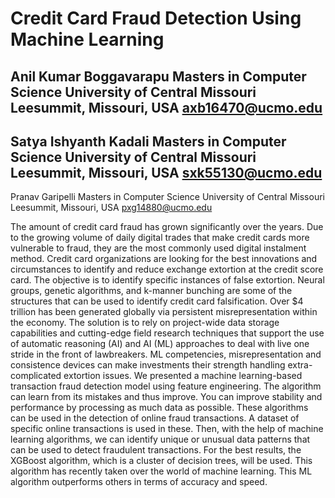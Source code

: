 # Credit Card Fraud Detection Using Machine Learning

 
Anil Kumar Boggavarapu
Masters in Computer Science
University of Central Missouri
Leesummit, Missouri, USA
axb16470@ucmo.edu 
---------------------------------
Satya Ishyanth Kadali
Masters in Computer Science
University of Central Missouri
Leesummit, Missouri, USA
sxk55130@ucmo.edu 
--------------------------------
Pranav Garipelli
Masters in Computer Science
University of Central Missouri
Leesummit, Missouri, USA
pxg14880@ucmo.edu

The amount of credit card fraud has grown significantly over the years. Due to the growing volume of daily digital trades that make credit cards more vulnerable to fraud, they are the most commonly used digital instalment method. Credit card organizations are looking for the best innovations and circumstances to identify and reduce exchange extortion at the credit score card. The objective is to identify specific instances of false extortion.
Neural groups, genetic algorithms, and k-manner bunching are some of the structures that can be used to identify credit card falsification. Over $4 trillion has been generated globally via persistent misrepresentation within the economy. The solution is to rely on project-wide data storage capabilities and cutting-edge field research techniques that support the use of automatic reasoning (AI) and AI (ML) approaches to deal with live one stride in the front of lawbreakers. ML competencies, misrepresentation and consistence devices can make investments their strength handling extra-complicated extortion issues.
We presented a machine learning-based transaction fraud detection model using feature engineering. The algorithm can learn from its mistakes and thus improve. You can improve stability and performance by processing as much data as possible. These algorithms can be used in the detection of online fraud transactions. A dataset of specific online transactions is used in these. Then, with the help of machine learning algorithms, we can identify unique or unusual data patterns that can be used to detect fraudulent transactions. For the best results, the XGBoost algorithm, which is a cluster of decision trees, will be used. This algorithm has recently taken over the world of machine learning. This ML algorithm outperforms others in terms of accuracy and speed.
